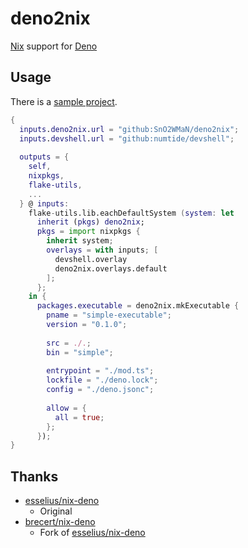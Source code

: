 # deno2nix

[Nix](https://nixos.org/) support for [Deno](https://deno.land)

## Usage

There is a [sample project](/examples/simple).

```nix
{
  inputs.deno2nix.url = "github:SnO2WMaN/deno2nix";
  inputs.devshell.url = "github:numtide/devshell";
 
  outputs = {
    self,
    nixpkgs,
    flake-utils,
    ...
  } @ inputs:
    flake-utils.lib.eachDefaultSystem (system: let
      inherit (pkgs) deno2nix;
      pkgs = import nixpkgs {
        inherit system;
        overlays = with inputs; [
          devshell.overlay
          deno2nix.overlays.default
        ];
      };
    in {
      packages.executable = deno2nix.mkExecutable {
        pname = "simple-executable";
        version = "0.1.0";
      
        src = ./.;
        bin = "simple";
      
        entrypoint = "./mod.ts";
        lockfile = "./deno.lock";
        config = "./deno.jsonc";
      
        allow = {
          all = true;
        };
      });
}
```

## Thanks

- [esselius/nix-deno](https://github.com/esselius/nix-deno)
  - Original
- [brecert/nix-deno](https://github.com/brecert/nix-deno)
  - Fork of [esselius/nix-deno](https://github.com/esselius/nix-deno)
